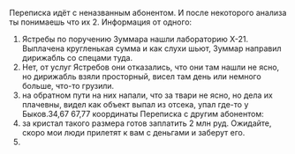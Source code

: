 Переписка идёт с неназванным абонентом. И после некоторого анализа ты понимаешь что их 2.
Информация от одного:
1) Ястребы по поручению Зуммара нашли лабораторию Х-21. Выплачена кругленькая сумма и как слухи шьют, Зуммар направил дирижабль со спецами туда.
2) Нет, от услуг Ястребов они отказались, что они там нашли не ясно, но дирижабль взяли просторный, висел там день или немного больше, что-то грузили.
3) на обратном пути на них напали, что за твари не ясно, но дела их плачевны, видел как объект выпал из отсека, упал где-то у Быков.34,67 67,77 координаты
Переписка с другим абонентом:
1) за кристал такого размера готов заплатить 2 млн руд. Ожидайте, скоро мои люди прилетят к вам с деньгами и заберут его.
2) 